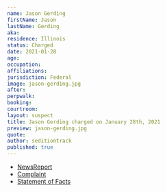```yaml
---
name: Jason Gerding
firstName: Jason
lastName: Gerding
aka:
residence: Illinois
status: Charged
date: 2021-01-28
age:
occupation:
affiliations:
jurisdiction: Federal
image: jason-gerding.jpg
after:
perpwalk:
booking:
courtroom:
layout: suspect
title: Jason Gerding charged on January 28th, 2021
preview: jason-gerding.jpg
quote:
author: seditiontrack
published: true
---
```


- [NewsReport](https://khqa.com/news/local/justice-department-arrests-quincy-couple-in-connection-to-us-capitol-raid)
- [Complaint](https://www.justice.gov/opa/page/file/1361581/download)
- [Statement of Facts](https://www.justice.gov/opa/page/file/1361581/download)

